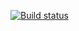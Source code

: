 [![Build status](https://ci.appveyor.com/api/projects/status/l9lb46kvixv9yd4i?svg=true)](https://ci.appveyor.com/project/DianaBasenkova/bdd-1)
